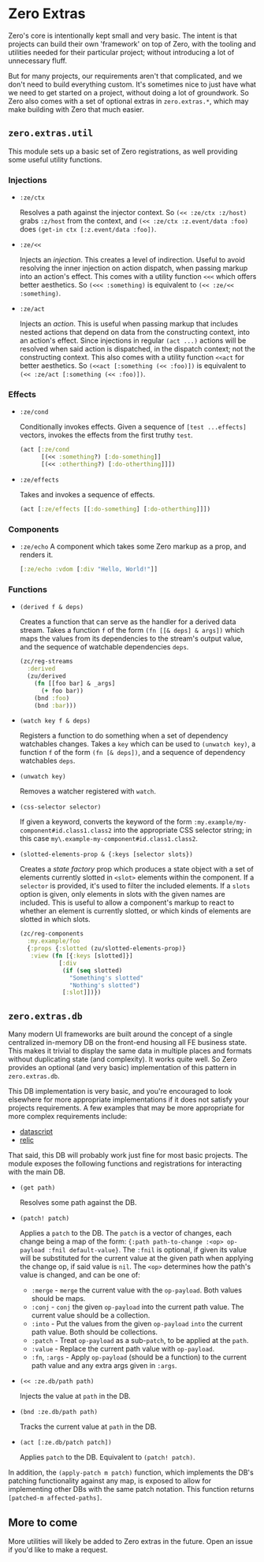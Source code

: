 # Zero Extras
Zero's core is intentionally kept small and very basic.  The intent is that projects
can build their own 'framework' on top of Zero, with the tooling and utilities needed
for their particular project; without introducing a lot of unnecessary fluff.

But for many projects, our requirements aren't that complicated, and we don't need to
build everything custom.  It's sometimes nice to just have what we need to get started
on a project, without doing a lot of groundwork. So Zero also comes with a set of optional
extras in `zero.extras.*`, which may make building with Zero that much easier.

## `zero.extras.util`
This module sets up a basic set of Zero registrations, as well providing some useful
utility functions.

### Injections

- `:ze/ctx`
  
  Resolves a path against the injector context.  So `(<< :ze/ctx :z/host)` grabs `:z/host` from
  the context, and `(<< :ze/ctx :z.event/data :foo)` does `(get-in ctx [:z.event/data :foo])`.


- `:ze/<<`
  
  Injects an _injection_.  This creates a level of indirection.  Useful to avoid resolving the
  inner injection on action dispatch, when passing markup into an action's effect.  This comes
  with a utility function `<<<` which offers better aesthetics.  So `(<<< :something)` is
  equivalent to `(<< :ze/<< :something)`.


- `:ze/act`
  
  Injects an _action_.  This is useful when passing markup that includes nested actions that
  depend on data from the constructing context, into an action's effect.  Since injections in
  regular `(act ...)` actions will be resolved when said action is dispatched, in the dispatch
  context; not the constructing context.  This also comes with a utility function `<<act` for
  better aesthetics.  So `(<<act [:something (<< :foo)])` is equivalent to `(<< :ze/act [:something (<< :foo)])`.


### Effects

- `:ze/cond`
  
  Conditionally invokes effects.  Given a sequence of `[test ...effects]` vectors, invokes the
  effects from the first truthy `test`.

  ```clojure
  (act [:ze/cond
        [(<< :something?) [:do-something]]
        [(<< :otherthing?) [:do-otherthing]]])
  ```

- `:ze/effects`

  Takes and invokes a sequence of effects.

  ```clojure
  (act [:ze/effects [[:do-something] [:do-otherthing]]])
  ```

### Components

- `:ze/echo`
  A component which takes some Zero markup as a prop, and renders it.

  ```clojure
  [:ze/echo :vdom [:div "Hello, World!"]]
  ```

### Functions

- `(derived f & deps)`

  Creates a function that can serve as the handler for a derived data stream.  Takes
  a function `f` of the form `(fn [[& deps] & args])` which maps the values from
  its dependencies to the stream's output value, and the sequence of watchable dependencies
  `deps`.

  ```clojure
  (zc/reg-streams
    :derived
    (zu/derived
      (fn [[foo bar] & _args]
        (+ foo bar))
      (bnd :foo)
      (bnd :bar)))
  ```

- `(watch key f & deps)`
  
  Registers a function to do something when a set of dependency watchables changes.  Takes
  a `key` which can be used to `(unwatch key)`, a function `f` of the form `(fn [& deps])`,
  and a sequence of dependency watchables `deps`.


- `(unwatch key)`
  
  Removes a watcher registered with `watch`.


- `(css-selector selector)`

  If given a keyword, converts the keyword of the form `:my.example/my-component#id.class1.class2`
  into the appropriate CSS selector string; in this case `my\.example-my-component#id.class1.class2`.


- `(slotted-elements-prop & {:keys [selector slots})`
  
  Creates a _state factory_ prop which produces a state object with a set of elements currently slotted
  in `<slot>` elements within the component.  If a `selector` is provided, it's used to filter the
  included elements.  If a `slots` option is given, only elements in slots with the given names
  are included.  This is useful to allow a component's markup to react to whether an element is
  currently slotted, or which kinds of elements are slotted in which slots.

  ```clojure
  (zc/reg-components
    :my.example/foo
    {:props {:slotted (zu/slotted-elements-prop)}
     :view (fn [{:keys [slotted]}]
             [:div
              (if (seq slotted)
                "Something's slotted"
                "Nothing's slotted")
              [:slot]])})
  ```

## `zero.extras.db`
Many modern UI frameworks are built around the concept of a single centralized in-memory DB on the front-end
housing all FE business state.  This makes it trivial to display the same data in multiple places and formats
without duplicating state (and complexity).  It works quite well.  So Zero provides an optional (and very basic)
implementation of this pattern in `zero.extras.db`.

This DB implementation is very basic, and you're encouraged to look elsewhere for more appropriate implementations
if it does not satisfy your projects requirements.  A few examples that may be more appropriate for more complex
requirements include:

- [datascript](https://github.com/tonsky/datascript)
- [relic](https://github.com/wotbrew/relic)

That said, this DB will probably work just fine for most basic projects.  The module exposes the following
functions and registrations for interacting with the main DB.

- `(get path)`

  Resolves some path against the DB.


- `(patch! patch)`
  
  Applies a `patch` to the DB.  The `patch` is a vector of changes, each change being a map of the form:
  `{:path path-to-change :<op> op-payload :fnil default-value}`.  The `:fnil` is optional, if given its
  value will be substituted for the current value at the given path when applying the change op, if said
  value is `nil`.  The `<op>` determines how the path's value is changed, and can be one of:
  
  - `:merge` - `merge` the current value with the `op-payload`.  Both values should be maps.
  - `:conj` - `conj` the given `op-payload` into the current path value.  The current value should be a collection.
  - `:into` - Put the values from the given `op-payload` `into` the current path value.  Both should be collections.
  - `:patch` - Treat `op-payload` as a sub-`patch`, to be applied at the `path`.
  - `:value` - Replace the current path value with `op-payload`.
  - `:fn`, `:args` - Apply `op-payload` (should be a function) to the current path value and any extra args given 
     in `:args`.

- `(<< :ze.db/path path)`

  Injects the value at `path` in the DB.

- `(bnd :ze.db/path path)`

  Tracks the current value at `path` in the DB.

- `(act [:ze.db/patch patch])`

  Applies `patch` to the DB.  Equivalent to `(patch! patch)`.

In addition, the `(apply-patch m patch)` function, which implements the DB's patching functionality against
any map, is exposed to allow for implementing other DBs with the same patch notation.  This function returns
`[patched-m affected-paths]`.


## More to come
More utilities will likely be added to Zero extras in the future.  Open an issue if you'd like to make
a request.